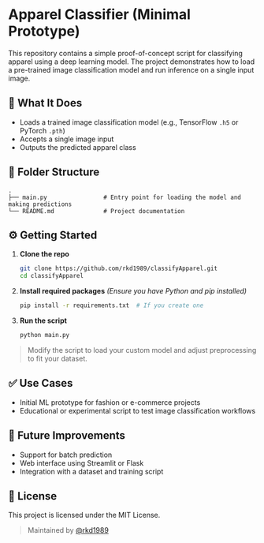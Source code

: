 # Apparel Classifier (Minimal Prototype)

This repository contains a simple proof-of-concept script for classifying apparel using a deep learning model. The project demonstrates how to load a pre-trained image classification model and run inference on a single input image.

## 🧠 What It Does

- Loads a trained image classification model (e.g., TensorFlow `.h5` or PyTorch `.pth`)
- Accepts a single image input
- Outputs the predicted apparel class

## 📁 Folder Structure

```
.
├── main.py                # Entry point for loading the model and making predictions
└── README.md              # Project documentation
```

## ⚙️ Getting Started

1. **Clone the repo**
   ```bash
   git clone https://github.com/rkd1989/classifyApparel.git
   cd classifyApparel
   ```

2. **Install required packages**
   *(Ensure you have Python and pip installed)*
   ```bash
   pip install -r requirements.txt  # If you create one
   ```

3. **Run the script**
   ```bash
   python main.py
   ```

> Modify the script to load your custom model and adjust preprocessing to fit your dataset.

## ✅ Use Cases

- Initial ML prototype for fashion or e-commerce projects
- Educational or experimental script to test image classification workflows

## 🚀 Future Improvements

- Support for batch prediction
- Web interface using Streamlit or Flask
- Integration with a dataset and training script

## 📄 License

This project is licensed under the MIT License.

> Maintained by [@rkd1989](https://github.com/rkd1989)
